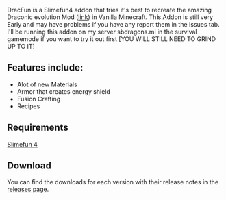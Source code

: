DracFun is a Slimefun4 addon that tries it's best to recreate the amazing Draconic evolution
Mod ([link](https://www.curseforge.com/minecraft/mc-mods/draconic-evolution)) in Vanilla Minecraft.
This Addon is still very Early and may have problems if you have any report them in the Issues tab.
I'll be running this addon on my server sbdragons.ml in the survival gamemode if you want to try it out first [YOU WILL STILL NEED TO GRIND UP TO IT]

## Features include:
* Alot of new Materials
* Armor that creates energy shield
* Fusion Crafting
* Recipes

## Requirements
[Slimefun 4](https://github.com/TheBusyBiscuit/Slimefun4)

## Download
You can find the downloads for each version with their release notes in the [releases page](https://github.com/lidanthedev/DracFun/releases).
